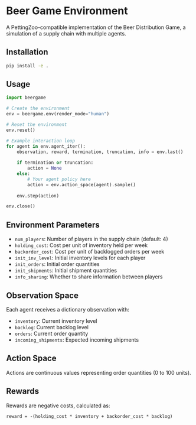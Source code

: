 # Beer Game Environment

A PettingZoo-compatible implementation of the Beer Distribution Game, a simulation of a supply chain with multiple agents.

## Installation

```bash
pip install -e .
```

## Usage

```python
import beergame

# Create the environment
env = beergame.env(render_mode="human")

# Reset the environment
env.reset()

# Example interaction loop
for agent in env.agent_iter():
    observation, reward, termination, truncation, info = env.last()
    
    if termination or truncation:
        action = None
    else:
        # Your agent policy here
        action = env.action_space(agent).sample()
    
    env.step(action)

env.close()
```

## Environment Parameters

- `num_players`: Number of players in the supply chain (default: 4)
- `holding_cost`: Cost per unit of inventory held per week
- `backorder_cost`: Cost per unit of backlogged orders per week
- `init_inv_level`: Initial inventory levels for each player
- `init_orders`: Initial order quantities
- `init_shipments`: Initial shipment quantities
- `info_sharing`: Whether to share information between players

## Observation Space

Each agent receives a dictionary observation with:
- `inventory`: Current inventory level
- `backlog`: Current backlog level
- `orders`: Current order quantity
- `incoming_shipments`: Expected incoming shipments

## Action Space

Actions are continuous values representing order quantities (0 to 100 units).

## Rewards

Rewards are negative costs, calculated as:
```
reward = -(holding_cost * inventory + backorder_cost * backlog)
```